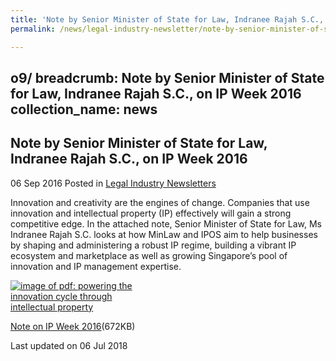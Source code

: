 ```yaml
---
title: 'Note by Senior Minister of State for Law, Indranee Rajah S.C., on IP Week 2016'
permalink: /news/legal-industry-newsletter/note-by-senior-minister-of-state-for-law--indranee-rajah-s-c

---
```

o9/
breadcrumb: Note by Senior Minister of State for Law, Indranee Rajah S.C., on IP Week 2016
collection_name: news
---

<style>
  .image {width: 200px;}
  .image img {max-width: 100%;}
</style>

Note by Senior Minister of State for Law, Indranee Rajah S.C., on IP Week 2016
---

06 Sep 2016 Posted in [Legal Industry Newsletters](/news/legal-industry-newsletters/)

Innovation and creativity are the engines of change. Companies that use innovation and intellectual property (IP) effectively will gain a strong competitive edge. In the attached note, Senior Minister of State for Law, Ms Indranee Rajah S.C. looks at how MinLaw and IPOS aim to help businesses by shaping and administering a robust IP regime, building a vibrant IP ecosystem and marketplace as well as growing Singapore’s pool of innovation and IP management expertise.  

<div class="image">
  <a href="/files/NoteonIPWeek.pdf/"><img src="/images/1530861299630.jpg/" alt="image of pdf: powering the innovation cycle through intellectual property"></a>
</div>

<a href="/files/NoteonIPWeek.pdf/">Note on IP Week 2016</a>(672KB)

<p class="right-side-updated">Last updated on 06 Jul 2018</p>
